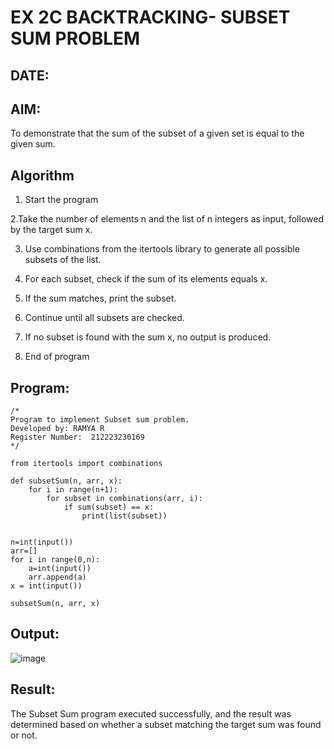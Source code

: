 # EX 2C BACKTRACKING- SUBSET SUM PROBLEM
## DATE: 
## AIM:
To demonstrate that the sum of the subset of a given set is equal to the given sum.


## Algorithm
1. Start the program

2.Take the number of elements n and the list of n integers as input, followed by the target sum x.

3. Use combinations from the itertools library to generate all possible subsets of the list.

4. For each subset, check if the sum of its elements equals x.

5. If the sum matches, print the subset.

6. Continue until all subsets are checked.

7. If no subset is found with the sum x, no output is produced.   

8. End of program

## Program:
```
/*
Program to implement Subset sum problem.
Developed by: RAMYA R
Register Number:  212223230169
*/

from itertools import combinations

def subsetSum(n, arr, x):
	for i in range(n+1):
		for subset in combinations(arr, i):
			if sum(subset) == x:
				print(list(subset))


n=int(input())
arr=[]
for i in range(0,n):
    a=int(input())
    arr.append(a)
x = int(input())

subsetSum(n, arr, x)

```

## Output:
![image](https://github.com/user-attachments/assets/be162a42-860c-4942-b849-e7328e6a6672)


## Result:
The Subset Sum program executed successfully, and the result was determined based on whether a subset matching the target sum was found or not.
